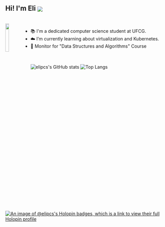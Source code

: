 ## Hi! I'm Eli <img align="center" src="https://emojis.slackmojis.com/emojis/images/1643514171/1363/eevee.gif?1643514171"/>

<div style="display: inline_block"><br>
<img align ="left" width="15%" alt-"Eli-Gif" src="https://i.pinimg.com/originals/c0/9a/97/c09a97a8f18cb8908ea897639cbe4fa8.gif">
</div>

- 📚 I'm a dedicated computer science student at UFCG.
- ☁️ I’m currently learning about virtualization and Kubernetes.
- 🌟 Monitor for "Data Structures and Algorithms" Course

<br><br>
![elipcs's GitHub stats](https://github-readme-stats.vercel.app/api?username=elipcs&show_icons=true&theme=transparent)
![Top Langs](https://github-readme-stats.vercel.app/api/top-langs/?username=elipcs&theme=transparent)
<br><br>
[![An image of @elipcs's Holopin badges, which is a link to view their full Holopin profile](https://holopin.me/elipcs)](https://holopin.io/@elipcs)
